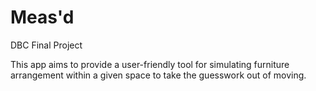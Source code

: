 # Meas'd
DBC Final Project

This app aims to provide a user-friendly tool for simulating furniture arrangement within a given space to take the guesswork out of moving.

